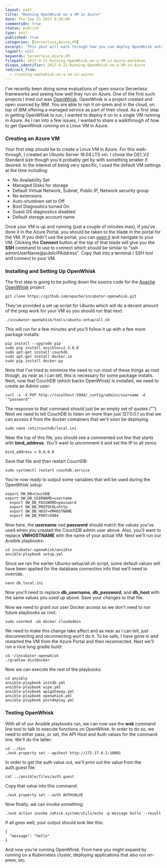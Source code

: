 ```yaml
---
layout: post
title: "Running OpenWhisk on a VM in Azure"
date: Thu Sep 21 2017 9:16:00
commentsOn: true
status: publish
type: post
published: true
categories: [Serverless,Azure,VM]
excerpt: "This post will walk through how you can deploy OpenWhisk onto a VM running in Azure."
logoUrl: null
keywords: Serverless,Azure,VM
filepath: 2017-9-21-Running-OpenWhisk-on-a-VM-in-Azure.markdown
disqus_identifier: 2017-9-21-Running-OpenWhisk-on-a-VM-in-Azure
redirect_from: 
  - /running-openwhisk-on-a-vm-in-azure/
---
```


I've recently been doing some evaluations of open source Serverless frameworks and seeing how well they run on Azure.  One of the first such projects I tried out was [OpenWhisk](https://openwhisk.incubator.apache.org/). OpenWhisk is a project created and open sourced by IBM.  You are able to run it on-prem and in the cloud, on top of IBM offering a managed service as part of their cloud.  As a first step in getting OpenWhisk to run, I wanted to deploy it on to a single VM running in Azure.  As I ran into a few issues, I wanted to share a walkthrough of how to get OpenWhisk running on a Linux VM in Azure.

### Creating an Azure VM

Your first step should be to create a Linux VM in Azure.  For this walk-through, I created an Ubuntu Server 16.04 LTS vm.  I chose the DS1_V2 Standard size though you'd probably get by with something smaller if desired.  In the interest of being very specific, I used the default VM settings at the time including:
* No Availability Set
* Managed Disks for storage
* Default Virtual Network, Subnet, Public IP, Network security group
* No extensions
* Auto-shutdown set to Off
* Boot Diagnostics turned On
* Guest OS diagnostics disabled
* Default storage account name

Once your VM is up and running (just a couple of minutes max), if you've done it in the Azure Portal, you should be taken to the blade in the portal for the VM.  If you didn't use the portal, you can [open it](http://portal.azure.com) and navigate to your VM.  Clicking the **Connect** button at the top of that blade will give you the **SSH** command to use to connect which should be similar to "ssh adminUserName@publicIPAddress".  Copy that into a terminal / SSH tool and connect to your VM.

### Installing and Setting Up OpenWhisk

The first step is going to be pulling down the source code for the [Apache OpenWhisk](https://github.com/apache/incubator-openwhisk) project:

  ```
  git clone https://github.com/apache/incubator-openwhisk.git
  ```

They've provided a set up script for Ubuntu which will do a decent amount of the prep work for your VM so you should run that next:

  ```
  ./incubator-openwhisk/tools/ubuntu-setup/all.sh
  ```

This will run for a few minutes and you'll follow it up with a few more package installs:

  ```
  pip install --upgrade pip
  sudo pip install ansible==2.3.0.0
  sudo apt-get install couchdb
  sudo apt-get install docker.io
  sudo pip install docker-py
  ```

Note that I've tried to minimize the need to run most of these things as root though, as near as I can tell, this is necessary for some package installs.  Next, now that CouchDB (which backs OpenWhisk) is installed, we need to create an Admin user:

  ```
  curl -s -X PUT http://localhost:5984/_config/admins/username -d '"password"'
  ```

The response to that command should just be an empty set of quotes ("").  Next we need to tell CouchDB to listen on more than just 127.0.0.1 so that we can access it from the docker containers that we'll soon be deploying.

  ```
  sudo nano /etc/couchdb/local.ini
  ```

Near the top of this file, you should see a commented out line that starts with **bind_address**.  You'll want to uncomment it and set the IP to all zeros:

  ```
  bind_address = 0.0.0.0
  ```

Save that file and then restart CouchDB:

  ```
  sudo systemctl restart couchdb.service
  ```

You're now ready to output some variables that will be used during the OpenWhisk setup:

  ```
  export OW_DB=CouchDB
  export OW_DB_USERNAME=username
	export OW_DB_PASSWORD=password
	export OW_DB_PROTOCOL=http
	export OW_DB_HOST=VMHOSTNAME
	export OW_DB_PORT=5984
  ```

Now here, the **username** nad **password** should match the values you've used when you created the CouchDB admin user above.  Also, you'll want to replace **VMHOSTNAME** with the name of your actual VM.  Next we'll run our Ansible playbooks:

  ```
  cd incubator-openwhisk/ansible
  ansible-playbook setup.yml
  ```

Since we ran the earlier Ubuntu-setup/all.sh script, some default values will have been applied for the database connection info that we'll need to override.

  ```
  nano db_local.ini
  ```

Now you'll need to replace **db_username**, **db_password**, and **db_host** with the same values you used up above.  Save your changes to that file.

Now we need to grant our user Docker access so we don't need to run future playbooks as root:

  ```
  sudo usermod -aG docker cloudadmin
  ```

We need to make this change take affect and as near as I can tell, just disconnecting and reconnecting won't do it.  To be safe, I have gone in and restarted the VM from the Azure Portal and then reconnected.  Next we'll run a nice long gradle build:

  ```
  cd ~/incubator-openwhisk
  ./gradlew distDocker
  ```

Now we can execute the rest of the playbooks:

  ```
  cd ansible
  ansible-playbook initdb.yml
  ansible-playbook wipe.yml
  ansible-playbook apigateway.yml
  ansible-playbook openwhisk.yml
  ansible-playbook postdeploy.yml
  ```

### Testing OpenWhisk

With all of our Ansible playbooks run, we can now use the **wsk** command line tool to talk to execute functions on OpenWhisk.  In order to do so, we need to either pass, or set, the API Host and Auth values for the command line.  We'll do the latter:

  ```
  cd ../bin
  ./wsk property set --apihost http://172.17.0.1:10001
  ```

In order to get the auth value out, we'll print out the value from the auth.guest file:

  ```
  cat ../ansible/files/auth.guest
  ```

Copy that value into this command:

  ```
  ./wsk property set --auth AUTHVALUE
  ```

Now finally, we can invoke something:

  ```
  ./wsk action invoke /whisk.system/utils/echo -p message hello --result
  ```

If all goes well, your output should look like this:

  ```
  {
    "message": "hello"
  }
  ```
And now you're running OpenWhisk.  From here you might expand by running on a Kubernetes cluster, deploying applications that also run on-prem, etc.


